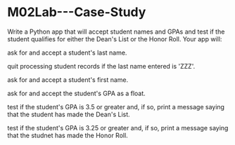 # M02Lab---Case-Study
Write a Python app that will accept student names and GPAs and test if the student qualifies for either the Dean's List or the Honor Roll. Your app will:

ask for and accept a student's last name.

quit processing student records if the last name entered is 'ZZZ'.

ask for and accept a student's first name.

ask for and accept the student's GPA as a float.

test if the student's GPA is 3.5 or greater and, if so, print a message saying that the student has made the Dean's List.

test if the student's GPA is 3.25 or greater and, if so, print a message saying that the studnet has made the Honor Roll.
